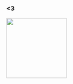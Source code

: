 ### <3

<img height="160em" src="https://github-readme-stats.vercel.app/api/top-langs/?username=sofiahahn&layout=compact&theme=tokyonight"/>
